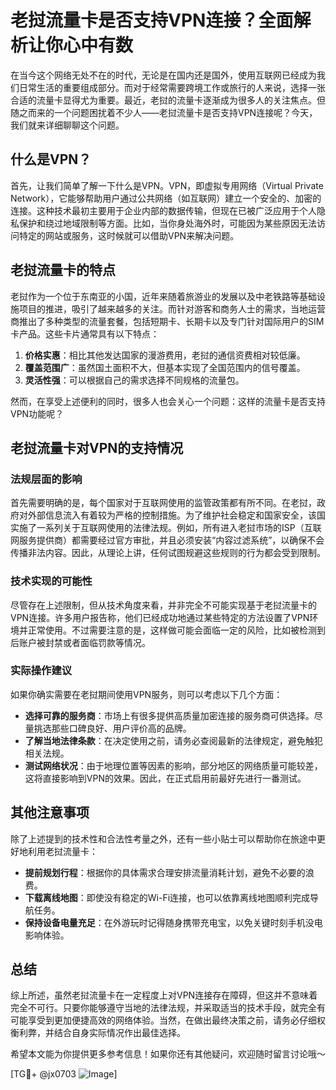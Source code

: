 # 老挝流量卡是否支持VPN连接？全面解析让你心中有数

在当今这个网络无处不在的时代，无论是在国内还是国外，使用互联网已经成为我们日常生活的重要组成部分。而对于经常需要跨境工作或旅行的人来说，选择一张合适的流量卡显得尤为重要。最近，老挝的流量卡逐渐成为很多人的关注焦点。但随之而来的一个问题困扰着不少人——老挝流量卡是否支持VPN连接呢？今天，我们就来详细聊聊这个问题。

## 什么是VPN？

首先，让我们简单了解一下什么是VPN。VPN，即虚拟专用网络（Virtual Private Network），它能够帮助用户通过公共网络（如互联网）建立一个安全的、加密的连接。这种技术最初主要用于企业内部的数据传输，但现在已被广泛应用于个人隐私保护和绕过地域限制等方面。比如，当你身处海外时，可能因为某些原因无法访问特定的网站或服务，这时候就可以借助VPN来解决问题。

## 老挝流量卡的特点

老挝作为一个位于东南亚的小国，近年来随着旅游业的发展以及中老铁路等基础设施项目的推进，吸引了越来越多的关注。而针对游客和商务人士的需求，当地运营商推出了多种类型的流量套餐，包括短期卡、长期卡以及专门针对国际用户的SIM卡产品。这些卡片通常具有以下特点：

1. **价格实惠**：相比其他发达国家的漫游费用，老挝的通信资费相对较低廉。
2. **覆盖范围广**：虽然国土面积不大，但基本实现了全国范围内的信号覆盖。
3. **灵活性强**：可以根据自己的需求选择不同规格的流量包。

然而，在享受上述便利的同时，很多人也会关心一个问题：这样的流量卡是否支持VPN功能呢？

## 老挝流量卡对VPN的支持情况

### 法规层面的影响

首先需要明确的是，每个国家对于互联网使用的监管政策都有所不同。在老挝，政府对外部信息流入有着较为严格的控制措施。为了维护社会稳定和国家安全，该国实施了一系列关于互联网使用的法律法规。例如，所有进入老挝市场的ISP（互联网服务提供商）都需要经过官方审批，并且必须安装“内容过滤系统”，以确保不会传播非法内容。因此，从理论上讲，任何试图规避这些规则的行为都会受到限制。

### 技术实现的可能性

尽管存在上述限制，但从技术角度来看，并非完全不可能实现基于老挝流量卡的VPN连接。许多用户报告称，他们已经成功地通过某些特定的方法设置了VPN环境并正常使用。不过需要注意的是，这样做可能会面临一定的风险，比如被检测到后账户被封禁或者面临罚款等情况。

### 实际操作建议

如果你确实需要在老挝期间使用VPN服务，则可以考虑以下几个方面：
- **选择可靠的服务商**：市场上有很多提供高质量加密连接的服务商可供选择。尽量挑选那些口碑良好、用户评价高的品牌。
- **了解当地法律条款**：在决定使用之前，请务必查阅最新的法律规定，避免触犯相关法规。
- **测试网络状况**：由于地理位置等因素的影响，部分地区的网络质量可能较差，这将直接影响到VPN的效果。因此，在正式启用前最好先进行一番测试。

## 其他注意事项

除了上述提到的技术性和合法性考量之外，还有一些小贴士可以帮助你在旅途中更好地利用老挝流量卡：
- **提前规划行程**：根据你的具体需求合理安排流量消耗计划，避免不必要的浪费。
- **下载离线地图**：即使没有稳定的Wi-Fi连接，也可以依靠离线地图顺利完成导航任务。
- **保持设备电量充足**：在外游玩时记得随身携带充电宝，以免关键时刻手机没电影响体验。

## 总结

综上所述，虽然老挝流量卡在一定程度上对VPN连接存在障碍，但这并不意味着完全不可行。只要你能够遵守当地的法律法规，并采取适当的技术手段，就完全有可能享受到更加便捷高效的网络体验。当然，在做出最终决策之前，请务必仔细权衡利弊，并结合自身实际情况作出最佳选择。

希望本文能为你提供更多参考信息！如果你还有其他疑问，欢迎随时留言讨论哦～ 

[TG💪+ @jx0703 ![Image](https://github.com/user-attachments/assets/dbca1d08-cadb-493c-b0ec-ad6f7a83f270)]